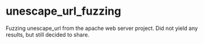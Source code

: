 # unescape_url_fuzzing

Fuzzing unescape_url from the apache web server project. Did not yield any results, but still decided to share.

